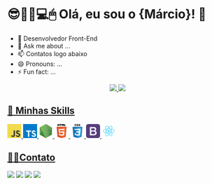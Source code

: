  <h1>😎👩‍💻💻🖱 Olá, eu sou o {Márcio}! 👋</h1>


- 🔭 Desenvolvedor Front-End
- 💬 Ask me about ...
- 📫 Contatos logo abaixo
- 😄 Pronouns: ...
- ⚡ Fun fact: ...


<div align="center">
  <a href="https://github.com/Marcio-Moraes">
  <img height="180em" src="https://github-readme-stats.vercel.app/api?username=Marcio-Moraes&show_icons=true&theme=dark&include_all_commits=true&count_private=true"/>
  <img height="180em" src="https://github-readme-stats.vercel.app/api/top-langs/?username=Marcio-Moraes&layout=compact&langs_count=7&theme=dark"/>
</div>

  <h2>🚀 Minhas Skills</h2>
 <code><img height="32" src="https://raw.githubusercontent.com/github/explore/80688e429a7d4ef2fca1e82350fe8e3517d3494d/topics/javascript/javascript.png" alt="Javascript"/></code>
<code><img height="32" src="https://raw.githubusercontent.com/github/explore/80688e429a7d4ef2fca1e82350fe8e3517d3494d/topics/typescript/typescript.png" alt="Typescript"/></code>
<code><img height="32" src="https://raw.githubusercontent.com/github/explore/80688e429a7d4ef2fca1e82350fe8e3517d3494d/topics/nodejs/nodejs.png" alt="Nodejs"/></code>
<code><img height="32" src="https://raw.githubusercontent.com/github/explore/80688e429a7d4ef2fca1e82350fe8e3517d3494d/topics/html/html.png" alt="HTML5"/></code>
<code><img height="32" src="https://raw.githubusercontent.com/github/explore/80688e429a7d4ef2fca1e82350fe8e3517d3494d/topics/css/css.png" alt="CSS"/></code>
<code><img height="32" src="https://raw.githubusercontent.com/github/explore/80688e429a7d4ef2fca1e82350fe8e3517d3494d/topics/bootstrap/bootstrap.png" alt="Bootstrap"/></code>
<code><img height="32" src="https://raw.githubusercontent.com/github/explore/80688e429a7d4ef2fca1e82350fe8e3517d3494d/topics/react/react.png" alt="React"/></code>

  
  <h2>📲📱Contato</h2>
  <div>   
  <a href="https://www.instagram.com/marcio.io" target="_blank"><img src="https://img.shields.io/badge/-Instagram-%23E4405F?style=for-the-badge&logo=instagram&logoColor=white" target="_blank"></a> 
  <a href = "mailto:marciomoraes.cdd@gmail.com"><img src="https://img.shields.io/badge/-Gmail-%23333?style=for-the-badge&logo=gmail&logoColor=white" target="_blank"></a>
  <a href="https://www.linkedin.com/in/marciomsilva/" target="_blank"><img src="https://img.shields.io/badge/-LinkedIn-%230077B5?style=for-the-badge&logo=linkedin&logoColor=white" target="_blank"></a> 
    <a href="https://api.whatsapp.com/send?phone=5581986709660&text=Ol%C3%A1%20M%C3%A1rcio%20vim%20pelo%20teu%20perfil%20no%20Github" target="_blank"><img src="https://camo.githubusercontent.com/eab03e7460fea0b2873ced5973f0a87ec53289647b1fd874059770e3333ea068/68747470733a2f2f696d672e736869656c64732e696f2f62616467652f2d57686174734170702d3235643336363f7374796c653d666c61742d737175617265266c6162656c436f6c6f723d323564333636266c6f676f3d7768617473617070266c6f676f436f6c6f723d7768697465266c696e6b3d68747470733a2f2f6c696e6b77686174732e6170702f3262396164382f" /></a>
  </div>
